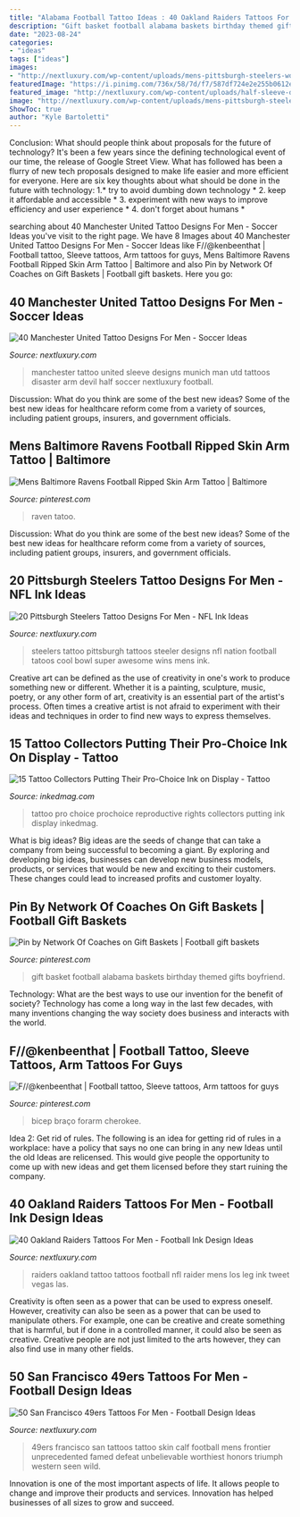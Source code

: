 ```yaml
---
title: "Alabama Football Tattoo Ideas : 40 Oakland Raiders Tattoos For Men"
description: "Gift basket football alabama baskets birthday themed gifts boyfriend"
date: "2023-08-24"
categories:
- "ideas"
tags: ["ideas"]
images:
- "http://nextluxury.com/wp-content/uploads/mens-pittsburgh-steelers-world-champions-ring-tattoo-sleeve.jpg"
featuredImage: "https://i.pinimg.com/736x/58/7d/f7/587df724e2e255b0612ef5acec4fbf57.jpg"
featured_image: "http://nextluxury.com/wp-content/uploads/half-sleeve-distinctive-male-manchester-united-tattoo-designs.jpg"
image: "http://nextluxury.com/wp-content/uploads/mens-pittsburgh-steelers-world-champions-ring-tattoo-sleeve.jpg"
ShowToc: true
author: "Kyle Bartoletti"
---
```



Conclusion: What should people think about proposals for the future of technology?
It's been a few years since the defining technological event of our time, the release of Google Street View. What has followed has been a flurry of new tech proposals designed to make life easier and more efficient for everyone. Here are six key thoughts about what should be done in the future with technology: 
1.* try to avoid dumbing down technology *
2. keep it affordable and accessible *
3. experiment with new ways to improve efficiency and user experience *
4. don't forget about humans *

	

		
searching about 40 Manchester United Tattoo Designs For Men - Soccer Ideas you've visit to the right page. We have 8 Images about 40 Manchester United Tattoo Designs For Men - Soccer Ideas like F//@kenbeenthat | Football tattoo, Sleeve tattoos, Arm tattoos for guys, Mens Baltimore Ravens Football Ripped Skin Arm Tattoo | Baltimore and also Pin by Network Of Coaches on Gift Baskets | Football gift baskets. Here you go:
		
    
## 40 Manchester United Tattoo Designs For Men - Soccer Ideas

<img loading=lazy src="http://nextluxury.com/wp-content/uploads/half-sleeve-distinctive-male-manchester-united-tattoo-designs.jpg" onerror="this.onerror=null;this.src='https://tse3.mm.bing.net/th?id=OIP.OtefWYKMc6gMgXP9Pdy8JAHaHW&amp;pid=15.1';" alt="40 Manchester United Tattoo Designs For Men - Soccer Ideas">

_Source: nextluxury.com_

>manchester tattoo united sleeve designs munich man utd tattoos disaster arm devil half soccer nextluxury football. 

	

Discussion: What do you think are some of the best new ideas?
Some of the best new ideas for healthcare reform come from a variety of sources, including patient groups, insurers, and government officials.

    
## Mens Baltimore Ravens Football Ripped Skin Arm Tattoo | Baltimore

<img loading=lazy src="https://i.pinimg.com/736x/58/7d/f7/587df724e2e255b0612ef5acec4fbf57.jpg" onerror="this.onerror=null;this.src='https://tse4.mm.bing.net/th?id=OIP.LaajkYu-jgyAbzRpdJw6rAHaHa&amp;pid=15.1';" alt="Mens Baltimore Ravens Football Ripped Skin Arm Tattoo | Baltimore">

_Source: pinterest.com_

>raven tatoo. 

	

Discussion: What do you think are some of the best new ideas?
Some of the best new ideas for healthcare reform come from a variety of sources, including patient groups, insurers, and government officials.

    
## 20 Pittsburgh Steelers Tattoo Designs For Men - NFL Ink Ideas

<img loading=lazy src="http://nextluxury.com/wp-content/uploads/mens-pittsburgh-steelers-world-champions-ring-tattoo-sleeve.jpg" onerror="this.onerror=null;this.src='https://tse4.mm.bing.net/th?id=OIP.zGXty75jE_6Udz4uQ_neNgHaHa&amp;pid=15.1';" alt="20 Pittsburgh Steelers Tattoo Designs For Men - NFL Ink Ideas">

_Source: nextluxury.com_

>steelers tattoo pittsburgh tattoos steeler designs nfl nation football tatoos cool bowl super awesome wins mens ink. 

	

Creative art can be defined as the use of creativity in one's work to produce something new or different. Whether it is a painting, sculpture, music, poetry, or any other form of art, creativity is an essential part of the artist's process. Often times a creative artist is not afraid to experiment with their ideas and techniques in order to find new ways to express themselves.

    
## 15 Tattoo Collectors Putting Their Pro-Choice Ink On Display - Tattoo

<img loading=lazy src="https://www.inkedmag.com/.image/t_share/MTY0MTI4MjMxMzYyOTI5OTM4/prochoice-tattoo-fb.jpg" onerror="this.onerror=null;this.src='https://tse3.mm.bing.net/th?id=OIP.j0UsJh8D57VsKXPrpgmPkwHaD4&amp;pid=15.1';" alt="15 Tattoo Collectors Putting Their Pro-Choice Ink on Display - Tattoo">

_Source: inkedmag.com_

>tattoo pro choice prochoice reproductive rights collectors putting ink display inkedmag. 

	

What is big ideas?
Big ideas are the seeds of change that can take a company from being successful to becoming a giant. By exploring and developing big ideas, businesses can develop new business models, products, or services that would be new and exciting to their customers. These changes could lead to increased profits and customer loyalty.

    
## Pin By Network Of Coaches On Gift Baskets | Football Gift Baskets

<img loading=lazy src="https://i.pinimg.com/736x/73/d5/ca/73d5caec42fe065e240b188f6c048801--football-gift-baskets-auction-baskets.jpg" onerror="this.onerror=null;this.src='https://tse2.mm.bing.net/th?id=OIP.qpRl_gPaaw7HfDcBIE8xLgHaHa&amp;pid=15.1';" alt="Pin by Network Of Coaches on Gift Baskets | Football gift baskets">

_Source: pinterest.com_

>gift basket football alabama baskets birthday themed gifts boyfriend. 

	

Technology: What are the best ways to use our invention for the benefit of society?
Technology has come a long way in the last few decades, with many inventions changing the way society does business and interacts with the world.

    
## F//@kenbeenthat | Football Tattoo, Sleeve Tattoos, Arm Tattoos For Guys

<img loading=lazy src="https://i.pinimg.com/736x/29/ae/47/29ae47ecb1ad9dc5249a0d109c9e28ca.jpg" onerror="this.onerror=null;this.src='https://tse1.mm.bing.net/th?id=OIP.FDB5Dyw-CKLtGHsk5VcZogHaLH&amp;pid=15.1';" alt="F//@kenbeenthat | Football tattoo, Sleeve tattoos, Arm tattoos for guys">

_Source: pinterest.com_

>bicep braço forarm cherokee. 

	

Idea 2: Get rid of rules.
The following is an idea for getting rid of rules in a workplace: have a policy that says no one can bring in any new Ideas until the old Ideas are relicensed. This would give people the opportunity to come up with new ideas and get them licensed before they start ruining the company.

    
## 40 Oakland Raiders Tattoos For Men - Football Ink Design Ideas

<img loading=lazy src="http://nextluxury.com/wp-content/uploads/nfl-mens-football-oakland-raiders-logo-tattoo-on-leg.jpg" onerror="this.onerror=null;this.src='https://tse1.mm.bing.net/th?id=OIP.n0J-8yymcWje9IF7folFEwHaHa&amp;pid=15.1';" alt="40 Oakland Raiders Tattoos For Men - Football Ink Design Ideas">

_Source: nextluxury.com_

>raiders oakland tattoo tattoos football nfl raider mens los leg ink tweet vegas las. 

	

Creativity is often seen as a power that can be used to express oneself. However, creativity can also be seen as a power that can be used to manipulate others. For example, one can be creative and create something that is harmful, but if done in a controlled manner, it could also be seen as creative. Creative people are not just limited to the arts however, they can also find use in many other fields.

    
## 50 San Francisco 49ers Tattoos For Men - Football Design Ideas

<img loading=lazy src="http://nextluxury.com/wp-content/uploads/leg-calf-mens-san-francisco-49ers-ripped-skin-logo-tattoo.jpg" onerror="this.onerror=null;this.src='https://tse3.mm.bing.net/th?id=OIP.LC78vE6xDF2OBXgmldbA0gHaHa&amp;pid=15.1';" alt="50 San Francisco 49ers Tattoos For Men - Football Design Ideas">

_Source: nextluxury.com_

>49ers francisco san tattoos tattoo skin calf football mens frontier unprecedented famed defeat unbelievable worthiest honors triumph western seen wild. 

	

Innovation is one of the most important aspects of life. It allows people to change and improve their products and services. Innovation has helped businesses of all sizes to grow and succeed.

